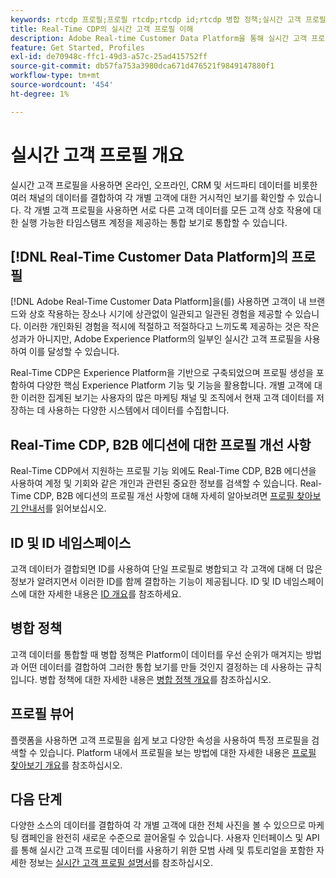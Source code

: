 ```yaml
---
keywords: rtcdp 프로필;프로필 rtcdp;rtcdp id;rtcdp 병합 정책;실시간 고객 프로필
title: Real-Time CDP의 실시간 고객 프로필 이해
description: Adobe Real-time Customer Data Platform을 통해 실시간 고객 프로필을 사용하여 고객에게 통합적이고 일관적인 관련 경험을 제공하는 방법을 알아봅니다.
feature: Get Started, Profiles
exl-id: de70948c-ffc1-49d3-a57c-25ad415752ff
source-git-commit: db57fa753a3980dca671d476521f9849147880f1
workflow-type: tm+mt
source-wordcount: '454'
ht-degree: 1%

---
```


# 실시간 고객 프로필 개요

실시간 고객 프로필을 사용하면 온라인, 오프라인, CRM 및 서드파티 데이터를 비롯한 여러 채널의 데이터를 결합하여 각 개별 고객에 대한 거시적인 보기를 확인할 수 있습니다. 각 개별 고객 프로필을 사용하면 서로 다른 고객 데이터를 모든 고객 상호 작용에 대한 실행 가능한 타임스탬프 계정을 제공하는 통합 보기로 통합할 수 있습니다.

## [!DNL Real-Time Customer Data Platform]의 프로필

[!DNL Adobe Real-Time Customer Data Platform]을(를) 사용하면 고객이 내 브랜드와 상호 작용하는 장소나 시기에 상관없이 일관되고 일관된 경험을 제공할 수 있습니다. 이러한 개인화된 경험을 적시에 적절하고 적절하다고 느끼도록 제공하는 것은 작은 성과가 아니지만, Adobe Experience Platform의 일부인 실시간 고객 프로필을 사용하여 이를 달성할 수 있습니다.

Real-Time CDP은 Experience Platform을 기반으로 구축되었으며 프로필 생성을 포함하여 다양한 핵심 Experience Platform 기능 및 기능을 활용합니다. 개별 고객에 대한 이러한 집계된 보기는 사용자의 많은 마케팅 채널 및 조직에서 현재 고객 데이터를 저장하는 데 사용하는 다양한 시스템에서 데이터를 수집합니다.

## Real-Time CDP, B2B 에디션에 대한 프로필 개선 사항

Real-Time CDP에서 지원하는 프로필 기능 외에도 Real-Time CDP, B2B 에디션을 사용하여 계정 및 기회와 같은 개인과 관련된 중요한 정보를 검색할 수 있습니다. Real-Time CDP, B2B 에디션의 프로필 개선 사항에 대해 자세히 알아보려면 [프로필 찾아보기 안내서](profile-browse.md)를 읽어보십시오.

## ID 및 ID 네임스페이스

고객 데이터가 결합되면 ID를 사용하여 단일 프로필로 병합되고 각 고객에 대해 더 많은 정보가 알려지면서 이러한 ID를 함께 결합하는 기능이 제공됩니다. ID 및 ID 네임스페이스에 대한 자세한 내용은 [ID 개요](identities-overview.md)를 참조하세요.

## 병합 정책

고객 데이터를 통합할 때 병합 정책은 Platform이 데이터를 우선 순위가 매겨지는 방법과 어떤 데이터를 결합하여 그러한 통합 보기를 만들 것인지 결정하는 데 사용하는 규칙입니다. 병합 정책에 대한 자세한 내용은 [병합 정책 개요](merge-policies.md)를 참조하십시오.

## 프로필 뷰어

플랫폼을 사용하면 고객 프로필을 쉽게 보고 다양한 속성을 사용하여 특정 프로필을 검색할 수 있습니다. Platform 내에서 프로필을 보는 방법에 대한 자세한 내용은 [프로필 찾아보기 개요](profile-browse.md)를 참조하십시오.

## 다음 단계

다양한 소스의 데이터를 결합하여 각 개별 고객에 대한 전체 사진을 볼 수 있으므로 마케팅 캠페인을 완전히 새로운 수준으로 끌어올릴 수 있습니다. 사용자 인터페이스 및 API를 통해 실시간 고객 프로필 데이터를 사용하기 위한 모범 사례 및 튜토리얼을 포함한 자세한 정보는 [실시간 고객 프로필 설명서](../../profile/home.md)를 참조하십시오.
